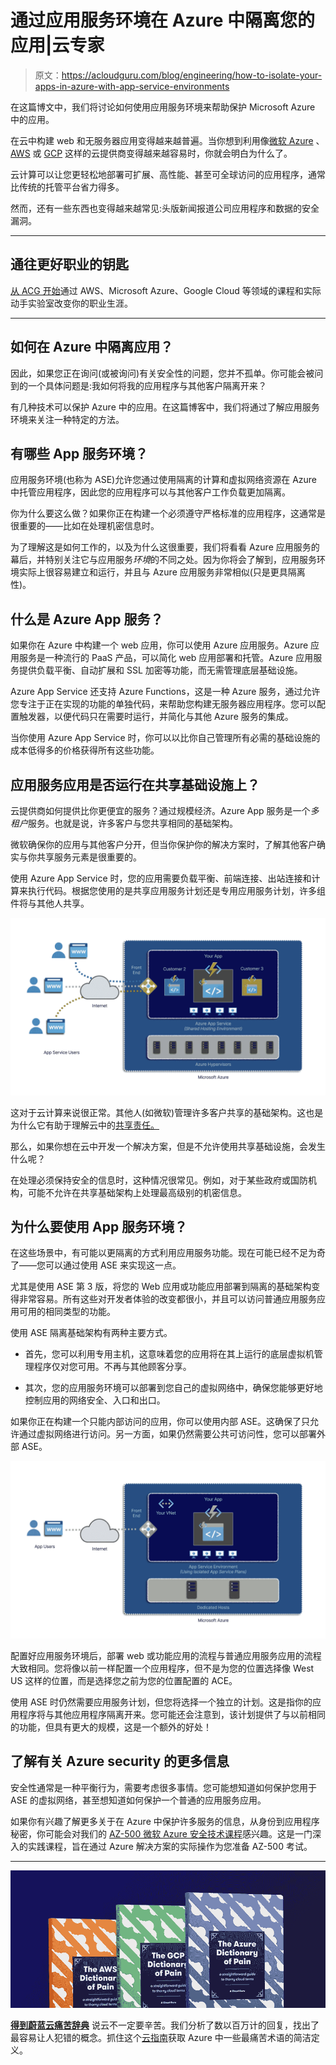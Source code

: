 # 通过应用服务环境在 Azure 中隔离您的应用|云专家

> 原文：<https://acloudguru.com/blog/engineering/how-to-isolate-your-apps-in-azure-with-app-service-environments>

在这篇博文中，我们将讨论如何使用应用服务环境来帮助保护 Microsoft Azure 中的应用。

在云中构建 web 和无服务器应用变得越来越普遍。当你想到利用像[微软 Azure](https://acloudguru.com/blog/engineering/what-is-microsoft-azure) 、 [AWS](https://acloudguru.com/blog/engineering/what-is-amazon-web-services-aws) 或 [GCP](https://acloudguru.com/blog/engineering/what-is-google-cloud-platform-gcp) 这样的云提供商变得越来越容易时，你就会明白为什么了。

云计算可以让您更轻松地部署可扩展、高性能、甚至可全球访问的应用程序，通常比传统的托管平台省力得多。

然而，还有一些东西也变得越来越常见:头版新闻报道公司应用程序和数据的安全漏洞。

* * *

## 通往更好职业的钥匙

[从 ACG 开始](https://acloudguru.com/pricing)通过 AWS、Microsoft Azure、Google Cloud 等领域的课程和实际动手实验室改变你的职业生涯。

* * *

## 如何在 Azure 中隔离应用？

因此，如果您正在询问(或被询问)有关安全性的问题，您并不孤单。你可能会被问到的一个具体问题是:我如何将我的应用程序与其他客户隔离开来？

有几种技术可以保护 Azure 中的应用。在这篇博客中，我们将通过了解应用服务环境来关注一种特定的方法。

## 有哪些 App 服务环境？

应用服务环境(也称为 ASE)允许您通过使用隔离的计算和虚拟网络资源在 Azure 中托管应用程序，因此您的应用程序可以与其他客户工作负载更加隔离。

你为什么要这么做？如果你正在构建一个必须遵守严格标准的应用程序，这通常是很重要的——比如在处理机密信息时。

为了理解这是如何工作的，以及为什么这很重要，我们将看看 Azure 应用服务的幕后，并特别关注它与应用服务*环境*的不同之处。因为你将会了解到，应用服务环境实际上很容易建立和运行，并且与 Azure 应用服务非常相似(只是更具隔离性)。

## 什么是 Azure App 服务？

如果你在 Azure 中构建一个 web 应用，你可以使用 Azure 应用服务。Azure 应用服务是一种流行的 PaaS 产品，可以简化 web 应用部署和托管。Azure 应用服务提供负载平衡、自动扩展和 SSL 加密等功能，而无需管理底层基础设施。

Azure App Service 还支持 Azure Functions，这是一种 Azure 服务，通过允许您专注于正在实现的功能的单独代码，来帮助您构建无服务器应用程序。您可以配置触发器，以便代码只在需要时运行，并简化与其他 Azure 服务的集成。

当你使用 Azure App Service 时，你可以以比你自己管理所有必需的基础设施的成本低得多的价格获得所有这些功能。

## 应用服务应用是否运行在共享基础设施上？

云提供商如何提供比你更便宜的服务？通过规模经济。Azure App 服务是一个*多租户*服务。也就是说，许多客户与您共享相同的基础架构。

微软确保你的应用与其他客户分开，但当你保护你的解决方案时，了解其他客户确实与你共享服务元素是很重要的。

使用 Azure App Service 时，您的应用需要负载平衡、前端连接、出站连接和计算来执行代码。根据您使用的是共享应用服务计划还是专用应用服务计划，许多组件将与其他人共享。

![](img/7bf65ea16af633f58d705b74044011b5.png)

这对于云计算来说很正常。其他人(如微软)管理许多客户共享的基础架构。这也是为什么它有助于理解云中的[共享责任。](https://docs.microsoft.com/en-us/azure/security/fundamentals/shared-responsibility)

那么，如果你想在云中开发一个解决方案，但是不允许使用共享基础设施，会发生什么呢？

在处理必须保持安全的信息时，这种情况很常见。例如，对于某些政府或国防机构，可能不允许在共享基础架构上处理最高级别的机密信息。

## **为什么要使用 App 服务环境？**

在这些场景中，有可能以更隔离的方式利用应用服务功能。现在可能已经不足为奇了——您可以通过使用 ASE 来实现这一点。

尤其是使用 ASE 第 3 版，将您的 Web 应用或功能应用部署到隔离的基础架构变得非常容易。所有这些对开发者体验的改变都很小，并且可以访问普通应用服务应用可用的相同类型的功能。

使用 ASE 隔离基础架构有两种主要方式。

*   首先，您可以利用专用主机，这意味着您的应用将在其上运行的底层虚拟机管理程序仅对您可用。不再与其他顾客分享。

*   其次，您的应用服务环境可以部署到您自己的虚拟网络中，确保您能够更好地控制应用的网络安全、入口和出口。

如果你正在构建一个只能内部访问的应用，你可以使用内部 ASE。这确保了只允许通过虚拟网络进行访问。另一方面，如果仍然需要公共可访问性，您可以部署外部 ASE。

![](img/4ea37385d1bc985427e22099d87a6a8e.png)

配置好应用服务环境后，部署 web 或功能应用的流程与普通应用服务应用的流程大致相同。您将像以前一样配置一个应用程序，但不是为您的位置选择像 West US 这样的位置，而是选择您之前为您的位置配置的 ACE。

使用 ASE 时仍然需要应用服务计划，但您将选择一个独立的计划。这是指你的应用程序将与其他应用程序隔离开来。您可能还会注意到，该计划提供了与以前相同的功能，但具有更大的规模，这是一个额外的好处！

## 了解有关 Azure security 的更多信息

安全性通常是一种平衡行为，需要考虑很多事情。您可能想知道如何保护您用于 ASE 的虚拟网络，甚至想知道如何保护一个普通的应用服务应用。

如果你有兴趣了解更多关于在 Azure 中保护许多服务的信息，从身份到应用程序秘密，你可能会对我们的 [AZ-500 微软 Azure 安全技术课程](https://acloudguru.com/course/az-500-microsoft-azure-security-technologies-qxRJr)感兴趣。这是一门深入的实践课程，旨在通过 Azure 解决方案的实际操作为您准备 AZ-500 考试。

* * *

[![Complete guide to the Cloud and Dictionary ](img/93ebf63b88ab7fbd48705a01952ba688.png)](https://get.acloudguru.com/cloud-dictionary-of-pain)

[**得到蔚蓝云痛苦辞典**](https://get.acloudguru.com/cloud-dictionary-of-pain)
说云不一定要辛苦。我们分析了数以百万计的回复，找出了最容易让人犯错的概念。抓住这个[云指南](https://get.acloudguru.com/cloud-dictionary-of-pain)获取 Azure 中一些最痛苦术语的简洁定义。
